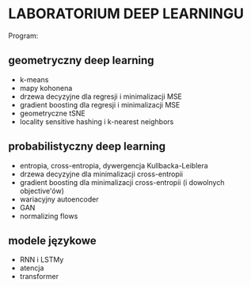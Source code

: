 # LABORATORIUM DEEP LEARNINGU

Program:
## geometryczny deep learning
- k-means
- mapy kohonena
- drzewa decyzyjne dla regresji i minimalizacji MSE
- gradient boosting dla regresji i minimalizacji MSE
- geometryczne tSNE
- locality sensitive hashing i k-nearest neighbors

## probabilistyczny deep learning
- entropia, cross-entropia, dywergencja Kullbacka-Leiblera
- drzewa decyzyjne dla minimalizacji cross-entropii
- gradient boosting dla minimalizacji cross-entropii (i dowolnych objective'ów)
- wariacyjny autoencoder
- GAN
- normalizing flows

## modele językowe
- RNN i LSTMy
- atencja
- transformer

